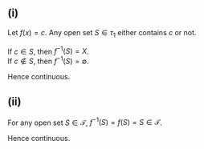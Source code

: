 ## (i)

Let $`f(x) = c`$. Any open set $`S \in \tau_1`$ either contains $`c`$ or not.

If $`c \in S`$, then $`f^{-1}(S) = X`$.  
If $`c \notin S`$, then $`f^{-1}(S) = \emptyset`$.  

Hence continuous.

## (ii)

For any open set $`S \in \mathcal{T}`$, $`f^{-1}(S) = f(S) = S \in \mathcal{T}`$.

Hence continuous.